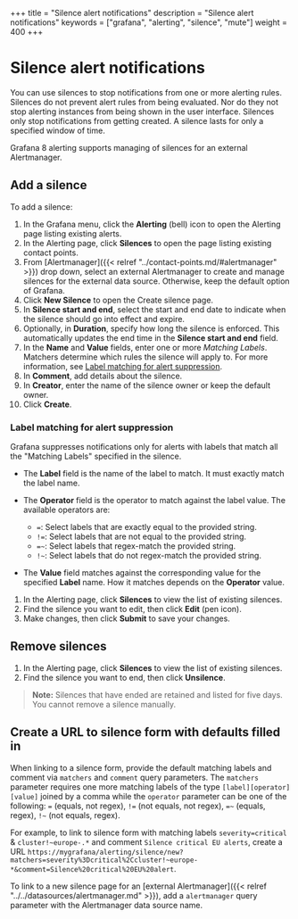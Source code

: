 +++
title = "Silence alert notifications"
description = "Silence alert notifications"
keywords = ["grafana", "alerting", "silence", "mute"]
weight = 400
+++

# Silence alert notifications

You can use silences to stop notifications from one or more alerting rules. Silences do not prevent alert rules from being evaluated. Nor do they not stop alerting instances from being shown in the user interface. Silences only stop notifications from getting created. A silence lasts for only a specified window of time.

Grafana 8 alerting supports managing of silences for an external Alertmanager. 

## Add a silence

To add a silence:

1. In the Grafana menu, click the **Alerting** (bell) icon to open the Alerting page listing existing alerts.
1. In the Alerting page, click **Silences** to open the page listing existing contact points.
1. From [Alertmanager]({{< relref "../contact-points.md/#alertmanager" >}}) drop down, select an external Alertmanager to create and manage silences for the external data source. Otherwise, keep the default option of Grafana.
1. Click **New Silence** to open the Create silence page.
1. In **Silence start and end**, select the start and end date to indicate when the silence should go into effect and expire.
1. Optionally, in **Duration**, specify how long the silence is enforced. This automatically updates the end time in the  **Silence start and end** field.
1. In the **Name** and **Value** fields, enter one or more _Matching Labels_. Matchers determine which rules the silence will apply to. For more information, see [Label matching for alert suppression](#label-matching-for-alert-suppression).
1. In **Comment**, add details about the silence.
1. In **Creator**, enter the name of the silence owner or keep the default owner.
1. Click **Create**.

### Label matching for alert suppression

Grafana suppresses notifications only for alerts with labels that match all the "Matching Labels" specified in the silence.

- The **Label** field is the name of the label to match. It must exactly match the label name.
- The **Operator** field is the operator to match against the label value. The available operators are:

  - `=`: Select labels that are exactly equal to the provided string.
  - `!=`: Select labels that are not equal to the provided string.
  - `=~`: Select labels that regex-match the provided string.
  - `!~`: Select labels that do not regex-match the provided string.

- The **Value** field matches against the corresponding value for the specified **Label** name. How it matches depends on the **Operator** value.

1. In the Alerting page, click **Silences** to view the list of existing silences.
1. Find the silence you want to edit, then click **Edit** (pen icon).
1. Make changes, then click **Submit** to save your changes.

## Remove silences

1. In the Alerting page, click **Silences** to view the list of existing silences.
1. Find the silence you want to end, then click **Unsilence**. 

> **Note:** Silences that have ended are retained and listed for five days. You cannot remove a silence manually.

## Create a URL to silence form with defaults filled in

When linking to a silence form, provide the default matching labels and comment via `matchers` and `comment` query parameters. The `matchers` parameter requires one more matching labels of the type `[label][operator][value]` joined by a comma while the `operator` parameter can be one of the following: `=` (equals, not regex), `!=` (not equals, not regex), `=~` (equals, regex), `!~` (not equals, regex).

For example, to link to silence form with matching labels `severity=critical` & `cluster!~europe-.*` and comment `Silence critical EU alerts`, create a URL `https://mygrafana/alerting/silence/new?matchers=severity%3Dcritical%2Ccluster!~europe-*&comment=Silence%20critical%20EU%20alert`.

To link to a new silence page for an [external Alertmanager]({{< relref "../../datasources/alertmanager.md" >}}), add a `alertmanager` query parameter with the Alertmanager data source name.
